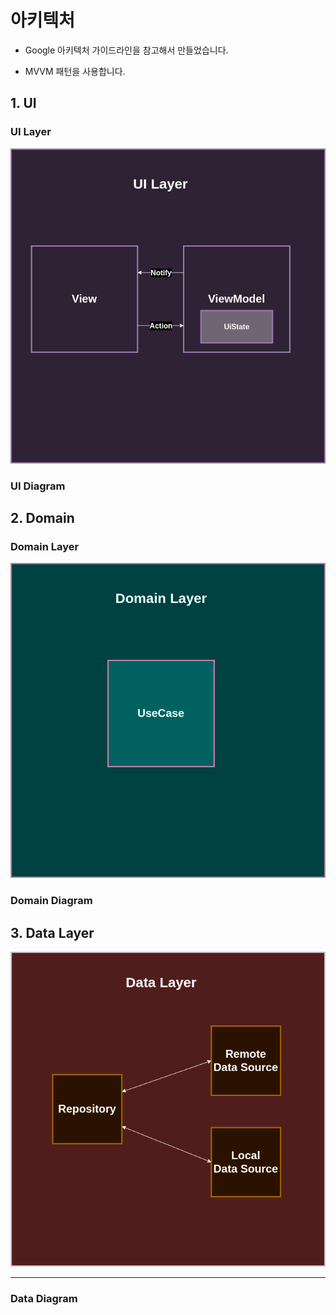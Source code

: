 # 아키텍처

- Google 아키텍처 가이드라인을 참고해서 만들었습니다.

- MVVM 패턴을 사용합니다.

## 1. UI
### UI Layer
![UI Layer Architecture](/doc/image/onFit%20Atchitecture-UI%20Layer.drawio.png)

### UI Diagram

## 2. Domain

### Domain Layer
![Domain Layer Architecture](/doc/image/onFit%20Atchitecture-Domain%20Layer.drawio.png)

### Domain Diagram


## 3. Data Layer
![Data Layer Architecture](/doc/image/onFit%20Atchitecture-Data%20Layer.drawio.png)

---

### Data Diagram

